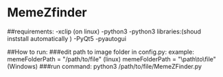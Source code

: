 # MemeZfinder
##requirements:
  -xclip (on linux)
  -python3
  -python3 libraries:(shoud inststall automatically )
    -PyQt5
    -pyautogui

##How to run:
###edit path to image folder in config.py:
  example:
    memeFolderPath = "/path/to/file" (linux)
    memeFolderPath = "\\path\\to\\file" (Windows)
###run command:
  python3 /path/to/file/MemeZFinder.py
    
